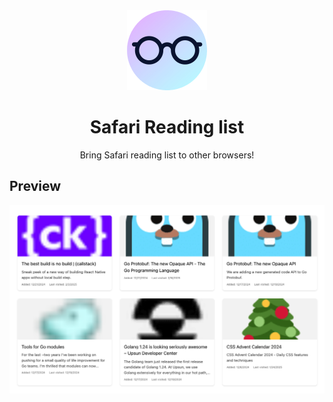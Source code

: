 <div align="center">
  <img src="public/icon-128.png" alt="logo"/>
  <h1>Safari Reading list</h1>
  <p>Bring Safari reading list to other browsers!</p>
</div>

## Preview

![Screenshot](./screenshot.png)
